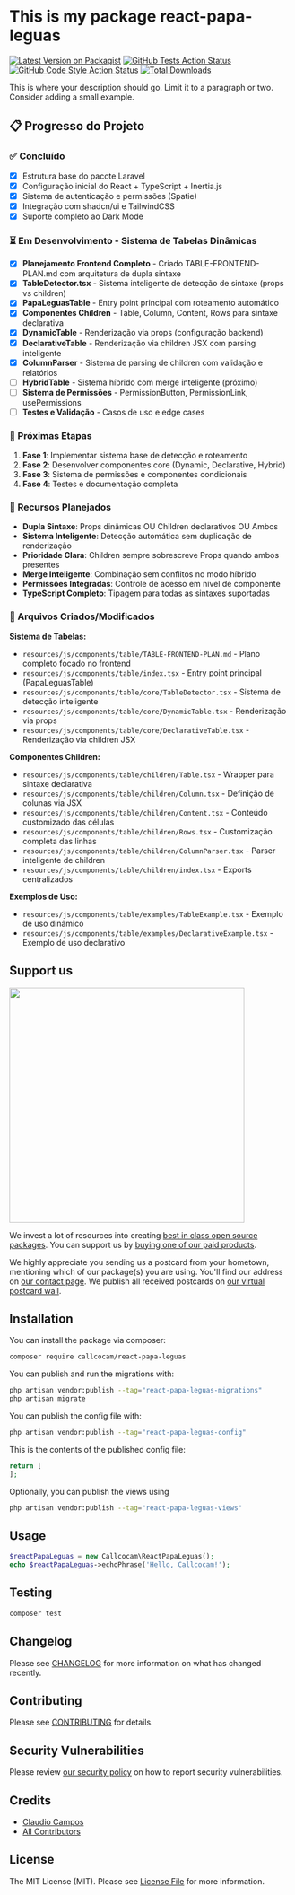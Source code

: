 # This is my package react-papa-leguas

[![Latest Version on Packagist](https://img.shields.io/packagist/v/callcocam/react-papa-leguas.svg?style=flat-square)](https://packagist.org/packages/callcocam/react-papa-leguas)
[![GitHub Tests Action Status](https://img.shields.io/github/actions/workflow/status/callcocam/react-papa-leguas/run-tests.yml?branch=main&label=tests&style=flat-square)](https://github.com/callcocam/react-papa-leguas/actions?query=workflow%3Arun-tests+branch%3Amain)
[![GitHub Code Style Action Status](https://img.shields.io/github/actions/workflow/status/callcocam/react-papa-leguas/fix-php-code-style-issues.yml?branch=main&label=code%20style&style=flat-square)](https://github.com/callcocam/react-papa-leguas/actions?query=workflow%3A"Fix+PHP+code+style+issues"+branch%3Amain)
[![Total Downloads](https://img.shields.io/packagist/dt/callcocam/react-papa-leguas.svg?style=flat-square)](https://packagist.org/packages/callcocam/react-papa-leguas)

This is where your description should go. Limit it to a paragraph or two. Consider adding a small example.

## 📋 Progresso do Projeto

### ✅ Concluído
- [x] Estrutura base do pacote Laravel
- [x] Configuração inicial do React + TypeScript + Inertia.js
- [x] Sistema de autenticação e permissões (Spatie)
- [x] Integração com shadcn/ui e TailwindCSS
- [x] Suporte completo ao Dark Mode

### ⏳ Em Desenvolvimento - Sistema de Tabelas Dinâmicas
- [x] **Planejamento Frontend Completo** - Criado TABLE-FRONTEND-PLAN.md com arquitetura de dupla sintaxe
- [x] **TableDetector.tsx** - Sistema inteligente de detecção de sintaxe (props vs children)
- [x] **PapaLeguasTable** - Entry point principal com roteamento automático
- [x] **Componentes Children** - Table, Column, Content, Rows para sintaxe declarativa
- [x] **DynamicTable** - Renderização via props (configuração backend)
- [x] **DeclarativeTable** - Renderização via children JSX com parsing inteligente
- [x] **ColumnParser** - Sistema de parsing de children com validação e relatórios
- [ ] **HybridTable** - Sistema híbrido com merge inteligente (próximo)
- [ ] **Sistema de Permissões** - PermissionButton, PermissionLink, usePermissions
- [ ] **Testes e Validação** - Casos de uso e edge cases

### 🎯 Próximas Etapas
1. **Fase 1**: Implementar sistema base de detecção e roteamento
2. **Fase 2**: Desenvolver componentes core (Dynamic, Declarative, Hybrid)
3. **Fase 3**: Sistema de permissões e componentes condicionais
4. **Fase 4**: Testes e documentação completa

### 🚀 Recursos Planejados
- **Dupla Sintaxe**: Props dinâmicas OU Children declarativos OU Ambos
- **Sistema Inteligente**: Detecção automática sem duplicação de renderização
- **Prioridade Clara**: Children sempre sobrescreve Props quando ambos presentes
- **Merge Inteligente**: Combinação sem conflitos no modo híbrido
- **Permissões Integradas**: Controle de acesso em nível de componente
- **TypeScript Completo**: Tipagem para todas as sintaxes suportadas

### 📁 Arquivos Criados/Modificados

**Sistema de Tabelas:**
- `resources/js/components/table/TABLE-FRONTEND-PLAN.md` - Plano completo focado no frontend
- `resources/js/components/table/index.tsx` - Entry point principal (PapaLeguasTable)
- `resources/js/components/table/core/TableDetector.tsx` - Sistema de detecção inteligente
- `resources/js/components/table/core/DynamicTable.tsx` - Renderização via props
- `resources/js/components/table/core/DeclarativeTable.tsx` - Renderização via children JSX

**Componentes Children:**
- `resources/js/components/table/children/Table.tsx` - Wrapper para sintaxe declarativa
- `resources/js/components/table/children/Column.tsx` - Definição de colunas via JSX
- `resources/js/components/table/children/Content.tsx` - Conteúdo customizado das células
- `resources/js/components/table/children/Rows.tsx` - Customização completa das linhas
- `resources/js/components/table/children/ColumnParser.tsx` - Parser inteligente de children
- `resources/js/components/table/children/index.tsx` - Exports centralizados

**Exemplos de Uso:**
- `resources/js/components/table/examples/TableExample.tsx` - Exemplo de uso dinâmico
- `resources/js/components/table/examples/DeclarativeExample.tsx` - Exemplo de uso declarativo

## Support us

[<img src="https://github-ads.s3.eu-central-1.amazonaws.com/react-papa-leguas.jpg?t=1" width="419px" />](https://spatie.be/github-ad-click/react-papa-leguas)

We invest a lot of resources into creating [best in class open source packages](https://spatie.be/open-source). You can support us by [buying one of our paid products](https://spatie.be/open-source/support-us).

We highly appreciate you sending us a postcard from your hometown, mentioning which of our package(s) you are using. You'll find our address on [our contact page](https://spatie.be/about-us). We publish all received postcards on [our virtual postcard wall](https://spatie.be/open-source/postcards).

## Installation

You can install the package via composer:

```bash
composer require callcocam/react-papa-leguas
```

You can publish and run the migrations with:

```bash
php artisan vendor:publish --tag="react-papa-leguas-migrations"
php artisan migrate
```

You can publish the config file with:

```bash
php artisan vendor:publish --tag="react-papa-leguas-config"
```

This is the contents of the published config file:

```php
return [
];
```

Optionally, you can publish the views using

```bash
php artisan vendor:publish --tag="react-papa-leguas-views"
```

## Usage

```php
$reactPapaLeguas = new Callcocam\ReactPapaLeguas();
echo $reactPapaLeguas->echoPhrase('Hello, Callcocam!');
```

## Testing

```bash
composer test
```

## Changelog

Please see [CHANGELOG](CHANGELOG.md) for more information on what has changed recently.

## Contributing

Please see [CONTRIBUTING](CONTRIBUTING.md) for details.

## Security Vulnerabilities

Please review [our security policy](../../security/policy) on how to report security vulnerabilities.

## Credits

- [Claudio Campos](https://github.com/callcocam)
- [All Contributors](../../contributors)

## License

The MIT License (MIT). Please see [License File](LICENSE.md) for more information.
